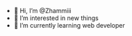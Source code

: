 - 👋 Hi, I’m @Zhammiii
- 👀 I’m interested in new things
- 🌱 I’m currently learning web developer
<!---
Zhammiii/Zhammiii is a ✨ special ✨ repository because its `README.md` (this file) appears on your GitHub profile.
You can click the Preview link to take a look at your changes.
--->

